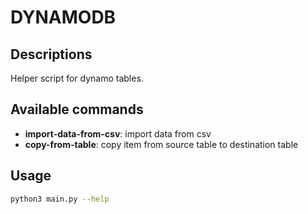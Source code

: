 # DYNAMODB

## Descriptions

Helper script for dynamo tables.

## Available commands

- **import-data-from-csv**: import data from csv
- **copy-from-table**: copy item from source table to destination table

## Usage
```Bash
python3 main.py --help
```